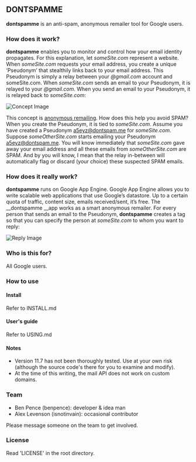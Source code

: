 ## DONTSPAMME

__dontspamme__ is an anti-spam, anonymous remailer tool for Google users.
### How does it work?
__dontspamme__ enables you to monitor and control how your email identity propagates. For this explanation, let _someSite.com_ represent a website. When _someSite.com_ requests your email address, you create a unique ‘Pseudonym’ that stealthily links back to your email address. This Pseudonym is simply a relay between your _@gmail.com_ account and someSite.com. When _someSite.com_ sends an email to your Pseudonym, it is relayed to your _@gmail.com_. When you send an email to your Pseudonym, it is relayed back to _someSite.com_:

![Concept Image](http://www.likeitmatters.com/wp-content/uploads/2011/07/blog-dontspamme-1.png)

This concept is [anonymous remailing](http://en.wikipedia.org/wiki/Anonymous_remailer). How does this help you avoid SPAM? When you create the Pseudonym, it is tied to _someSite.com_. Assume you have created a Pseudonym a5eyz@dontspam.me for _someSite.com_. Suppose _someOtherSite.com_ starts emailing your Pseudonym a5eyz@dontspam.me. You will know immediately that _someSite.com_ gave away your email address and all these emails from _someOtherSite.com_ are SPAM. And by you will know, I mean that the relay in-between will automatically flag or discard (your choice) these suspected SPAM emails.

### How does it really work?
__dontspamme__ runs on Google App Engine. Google App Engine allows you to write scalable web applications that use Google’s datastore. Up to a certain quota of traffic, content size, emails received/sent, it’s free. The __dontspamme __app works as a smart anonymous remailer. For every person that sends an email to the Pseudonym, __dontspamme__ creates a tag so that you can specify the person at _someSite.com_ to whom you want to reply:

![Reply Image](http://www.likeitmatters.com/wp-content/uploads/2011/07/blog-dontspamme-2.png)

### Who is this for?
All Google users.

### How to use
#### Install
Refer to INSTALL.md

#### User's guide
Refer to USING.md

#### Notes
* Version 11.7 has not been thoroughly tested. Use at your own risk (although the source code's there for you to examine and modify).
* At the time of this writing, the mail API does not work on custom domains.

### Team
* Ben Pence (benpence): developer & idea man
* Alex Levenson (isnotinvain): occasional contributor

Please message someone on the team to get involved.

### License
Read 'LICENSE' in the root directory.
